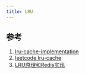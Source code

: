 ```yaml
---
title: LRU
---
```


## 参考

1. [lru-cache-implementation](https://www.geeksforgeeks.org/lru-cache-implementation/)
2. [leetcode lru-cache](https://leetcode.cn/problems/lru-cache/)
3. [LRU原理和Redis实现](https://zhuanlan.zhihu.com/p/34133067)
